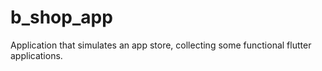 # b_shop_app

Application that simulates an app store, collecting some functional flutter applications.
